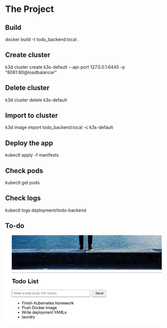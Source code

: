 # The Project

## Build

docker build -t todo_backend:local .

## Create cluster

k3d cluster create k3s-default --api-port 127.0.0.1:6445 -p "8081:80@loadbalancer"

## Delete cluster

k3d cluster delete k3s-default

## Import to cluster

k3d image import todo_backend:local -c k3s-default

## Deploy the app

kubectl apply -f manifests

## Check pods

kubectl get pods

## Check logs

kubectl logs deployment/todo-backend

## To-do

![to-do ss](docs/to_do_browser.png)
